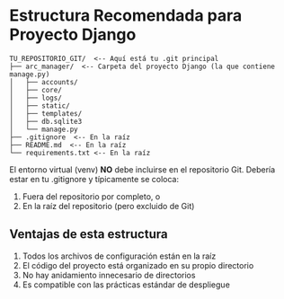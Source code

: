 # Estructura Recomendada para Proyecto Django

```
TU_REPOSITORIO_GIT/  <-- Aquí está tu .git principal
├── arc_manager/  <-- Carpeta del proyecto Django (la que contiene manage.py)
│   ├── accounts/
│   ├── core/
│   ├── logs/
│   ├── static/
│   ├── templates/
│   ├── db.sqlite3
│   └── manage.py
├── .gitignore  <-- En la raíz
├── README.md  <-- En la raíz
└── requirements.txt <-- En la raíz
```

El entorno virtual (venv) **NO** debe incluirse en el repositorio Git. 
Debería estar en tu .gitignore y típicamente se coloca:

1. Fuera del repositorio por completo, o
2. En la raíz del repositorio (pero excluido de Git)

## Ventajas de esta estructura

1. Todos los archivos de configuración están en la raíz
2. El código del proyecto está organizado en su propio directorio
3. No hay anidamiento innecesario de directorios
4. Es compatible con las prácticas estándar de despliegue 